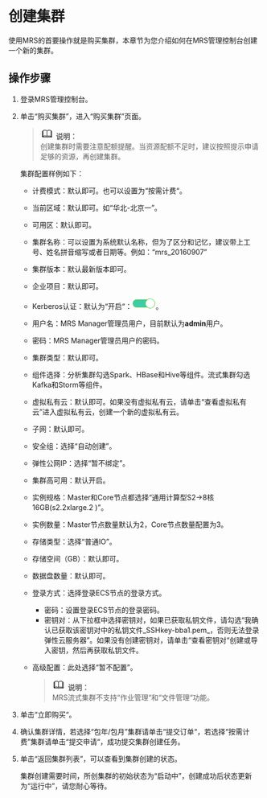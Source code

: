 # 创建集群<a name="ZH-CN_TOPIC_0043125076"></a>

使用MRS的首要操作就是购买集群，本章节为您介绍如何在MRS管理控制台创建一个新的集群。

## 操作步骤<a name="zh-cn_topic_0043093179_section5827963310145"></a>

1.  登录MRS管理控制台。
2.  单击“购买集群”，进入“购买集群”页面。

    >![](public_sys-resources/icon-note.gif) **说明：**   
    >创建集群时需要注意配额提醒。当资源配额不足时，建议按照提示申请足够的资源，再创建集群。  

    集群配置样例如下：

    -   计费模式：默认即可。也可以设置为“按需计费“。
    -   当前区域：默认即可。如“华北-北京一”。
    -   可用区：默认即可。
    -   集群名称：可以设置为系统默认名称，但为了区分和记忆，建议带上工号、姓名拼音缩写或者日期等。例如：“mrs\_20160907”
    -   集群版本：默认最新版本即可。
    -   企业项目：默认即可。
    -   Kerberos认证：默认为“开启“：![](figures/icon_mrs_enable_hec.png)。
    -   用户名：MRS Manager管理员用户，目前默认为**admin**用户。
    -   密码：MRS Manager管理员用户的密码。
    -   集群类型：默认即可。
    -   组件选择：分析集群勾选Spark、HBase和Hive等组件。流式集群勾选Kafka和Storm等组件。
    -   虚拟私有云：默认即可。如果没有虚拟私有云，请单击“查看虚拟私有云”进入虚拟私有云，创建一个新的虚拟私有云。
    -   子网：默认即可。
    -   安全组：选择“自动创建”。
    -   弹性公网IP：选择“暂不绑定”。
    -   集群高可用：默认开启。
    -   实例规格：Master和Core节点都选择“通用计算型S2-\>8核16GB\(s2.2xlarge.2 \)”。
    -   实例数量：Master节点数量默认为2，Core节点数量配置为3。
    -   存储类型：选择“普通IO”。
    -   存储空间（GB）：默认即可。
    -   数据盘数量：默认即可。
    -   登录方式：选择登录ECS节点的登录方式。
        -   密码：设置登录ECS节点的登录密码。
        -   密钥对：从下拉框中选择密钥对，如果已获取私钥文件，请勾选“我确认已获取该密钥对中的私钥文件_SSHkey-bba1.pem_，否则无法登录弹性云服务器”。如果没有创建密钥对，请单击“查看密钥对“创建或导入密钥，然后再获取私钥文件。

    -   高级配置：此处选择“暂不配置”。

        >![](public_sys-resources/icon-note.gif) **说明：**   
        >MRS流式集群不支持“作业管理“和“文件管理“功能。  


3.  单击“立即购买“。
4.  确认集群详情，若选择“包年/包月”集群请单击“提交订单“，若选择“按需计费”集群请单击“提交申请“，成功提交集群创建任务。
5.  单击“返回集群列表”，可以查看到集群创建的状态。

    集群创建需要时间，所创集群的初始状态为“启动中”，创建成功后状态更新为“运行中”，请您耐心等待。


